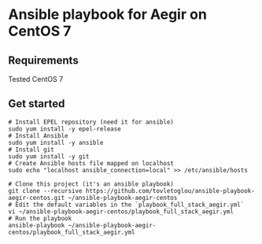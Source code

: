 # Ansible playbook for Aegir on CentOS 7

## Requirements

Tested CentOS 7

## Get started

    # Install EPEL repository (need it for ansible)
    sudo yum install -y epel-release
    # Install Ansible
    sudo yum install -y ansible
    # Install git
    sudo yum install -y git
    # Create Ansible hosts file mapped on localhost
    sudo echo "localhost ansible_connection=local" >> /etc/ansible/hosts
    
    # Clone this project (it's an ansible playbook)
    git clone --recursive https://github.com/tovletoglou/ansible-playbook-aegir-centos.git ~/ansible-playbook-aegir-centos
    # Edit the default variables in the `playbook_full_stack_aegir.yml`
    vi ~/ansible-playbook-aegir-centos/playbook_full_stack_aegir.yml
    # Run the playbook
    ansible-playbook ~/ansible-playbook-aegir-centos/playbook_full_stack_aegir.yml
